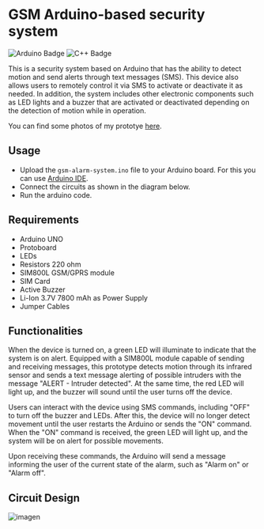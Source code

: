 # GSM Arduino-based security system
![Arduino Badge](https://img.shields.io/badge/Arduino-00979D?logo=arduino&logoColor=fff&style=for-the-badge)
![C++ Badge](https://img.shields.io/badge/C%2B%2B-00599C?logo=cplusplus&logoColor=fff&style=for-the-badge)

This is a security system based on Arduino that has the ability to detect motion and send alerts through text messages (SMS). This device also allows users to remotely control it via SMS to activate or deactivate it as needed. In addition, the system includes other electronic components such as LED lights and a buzzer that are activated or deactivated depending on the detection of motion while in operation. 

You can find some photos of my prototye [here](https://imgur.com/a/BZvCLkA).

## Usage

* Upload the `gsm-alarm-system.ino` file to your Arduino board. For this you can use [Arduino IDE](https://www.arduino.cc/en/software).
* Connect the circuits as shown in the diagram below.
* Run the arduino code.

## Requirements
* Arduino UNO
* Protoboard 
* LEDs
* Resistors 220 ohm
* SIM800L GSM/GPRS module 
* SIM Card
* Active Buzzer
* Li-Ion 3.7V 7800 mAh as Power Supply
* Jumper Cables

## Functionalities

When the device is turned on, a green LED will illuminate to indicate that the system is on alert. Equipped with a SIM800L module capable of sending and receiving messages, this prototype detects motion through its infrared sensor and sends a text message alerting of possible intruders with the message "ALERT - Intruder detected". At the same time, the red LED will light up, and the buzzer will sound until the user turns off the device.

Users can interact with the device using SMS commands, including "OFF" to turn off the buzzer and LEDs. After this, the device will no longer detect movement until the user restarts the Arduino or sends the "ON" command. When the "ON" command is received, the green LED will light up, and the system will be on alert for possible movements.

Upon receiving these commands, the Arduino will send a message informing the user of the current state of the alarm, such as "Alarm on" or "Alarm off".

## Circuit Design
![imagen](https://user-images.githubusercontent.com/36320743/233227254-6ec9f7a0-f780-410f-b711-1d1977b32d5b.png)
